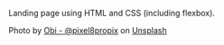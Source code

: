 Landing page using HTML and CSS (including flexbox).

Photo by <a href="https://unsplash.com/@obionyeador?utm_content=creditCopyText&utm_medium=referral&utm_source=unsplash">Obi - @pixel8propix</a> on <a href="https://unsplash.com/photos/Fe5ZepUkOho?utm_content=creditCopyText&utm_medium=referral&utm_source=unsplash">Unsplash</a>
  